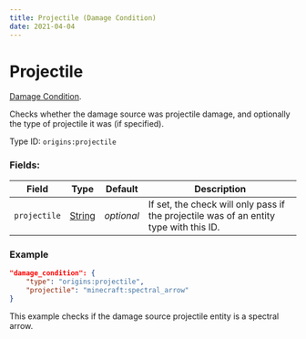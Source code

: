 ```yaml
---
title: Projectile (Damage Condition)
date: 2021-04-04
---
```

# Projectile

[Damage Condition](../damage_conditions.md).

Checks whether the damage source was projectile damage, and optionally the type of projectile it was (if specified).

Type ID: `origins:projectile`

### Fields:

Field  | Type | Default | Description
-------|------|---------|-------------
`projectile` | [String](../data_types/string.md) | _optional_ | If set, the check will only pass if the projectile was of an entity type with this ID.

### Example
```json
"damage_condition": {
    "type": "origins:projectile",
    "projectile": "minecraft:spectral_arrow"
}
```
This example checks if the damage source projectile entity is a spectral arrow.